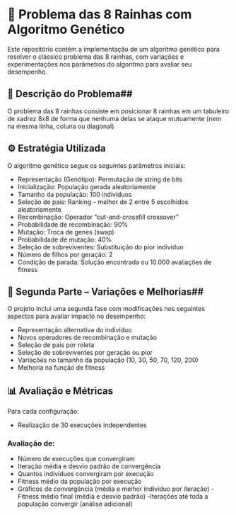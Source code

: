 # 🧬 Problema das 8 Rainhas com Algoritmo Genético #
Este repositório contém a implementação de um algoritmo genético para resolver o clássico problema das 8 rainhas, com variações e experimentações nos parâmetros do algoritmo para avaliar seu desempenho.

## 📌 Descrição do Problema##
O problema das 8 rainhas consiste em posicionar 8 rainhas em um tabuleiro de xadrez 8x8 de forma que nenhuma delas se ataque mutuamente (nem na mesma linha, coluna ou diagonal).

## ⚙️ Estratégia Utilizada ##
O algoritmo genético segue os seguintes parâmetros iniciais:
- Representação (Genótipo): Permutação de string de bits
- Inicialização: População gerada aleatoriamente
- Tamanho da população: 100 indivíduos
- Seleção de pais: Ranking – melhor de 2 entre 5 escolhidos aleatoriamente
- Recombinação: Operador “cut-and-crossfill crossover”
- Probabilidade de recombinação: 90%
- Mutação: Troca de genes (swap)
- Probabilidade de mutação: 40%
- Seleção de sobreviventes: Substituição do pior indivíduo
- Número de filhos por geração: 2
- Condição de parada: Solução encontrada ou 10.000 avaliações de fitness

## 🧪 Segunda Parte – Variações e Melhorias##
O projeto inclui uma segunda fase com modificações nos seguintes aspectos para avaliar impacto no desempenho:
- Representação alternativa do indivíduo
- Novos operadores de recombinação e mutação
- Seleção de pais por roleta
- Seleção de sobreviventes por geração ou pior
- Variações no tamanho da população (10, 30, 50, 70, 120, 200)
- Melhoria na função de fitness

## 📊 Avaliação e Métricas ##
Para cada configuração:
- Realização de 30 execuções independentes

### Avaliação de: ###
- Número de execuções que convergiram
- Iteração média e desvio padrão de convergência
- Quantos indivíduos convergiram por execução
- Fitness médio da população por execução
- Gráficos de convergência (média e melhor indivíduo por iteração)
-Fitness médio final (média e desvio padrão)
-Iterações até toda a população convergir (análise adicional)

